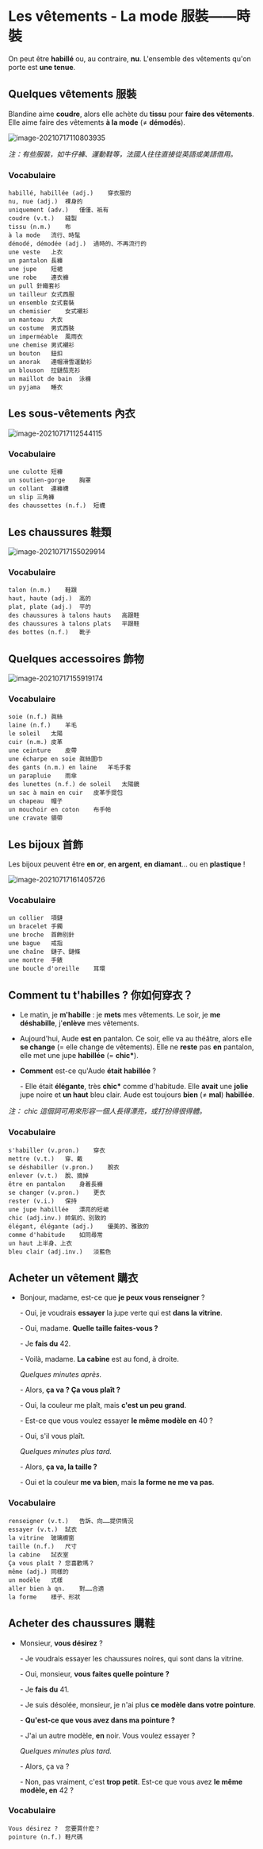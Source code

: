 # Les vêtements - La mode 服裝——時裝

On peut être **habillé** ou, au contraire, **nu**. L'ensemble des vêtements qu'on porte est **une tenue**.

## Quelques vêtements 服裝

Blandine aime **coudre**, alors elle achète du **tissu** pour **faire des vêtements**. Elle aime faire des vêtements **à la mode** (&ne; **démodés**).

![image-20210717110803935](../images/image-20210717110803935.png)

*注：有些服裝，如牛仔褲、運動鞋等，法國人往往直接從英語或美語借用。*

### Vocabulaire

```
habillé, habillée (adj.)	穿衣服的
nu, nue (adj.)	裸身的
uniquement (adv.)	僅僅、衹有
coudre (v.t.)	縫製
tissu (n.m.)	布
à la mode	流行、時髦
démodé, démodée (adj.)	過時的、不再流行的
une veste	上衣
un pantalon	長褲
une jupe	短裙
une robe	連衣褲
un pull	針織套衫
un tailleur	女式西服
un ensemble	女式套裝
un chemisier	女式襯衫
un manteau	大衣
un costume	男式西裝
un imperméable	風雨衣
une chemise	男式襯衫
un bouton	鈕扣
un anorak	連帽滑雪運動衫
un blouson	拉鏈茄克衫
un maillot de bain	泳褲
un pyjama	睡衣
```

## Les sous-vêtements 內衣

![image-20210717112544115](../images/image-20210717112544115.png)

### Vocabulaire

```
une culotte	短褲
un soutien-gorge	胸罩
un collant	連褲襪
un slip	三角褲
des chaussettes (n.f.)	短襪
```

## Les chaussures 鞋類

![image-20210717155029914](../images/image-20210717155029914.png)

### Vocabulaire

```
talon (n.m.)	鞋跟
haut, haute (adj.)	高的
plat, plate (adj.)	平的
des chaussures à talons hauts	高跟鞋
des chaussures à talons plats	平跟鞋
des bottes (n.f.)	靴子
```

## Quelques accessoires 飾物

![image-20210717155919174](../images/image-20210717155919174.png)

### Vocabulaire

```
soie (n.f.)	眞絲
laine (n.f.)	羊毛
le soleil	太陽
cuir (n.m.)	皮革
une ceinture	皮帶
une écharpe en soie	眞絲圍巾
des gants (n.m.) en laine	羊毛手套
un parapluie	雨傘
des lunettes (n.f.) de soleil	太陽鏡
un sac à main en cuir	皮革手提包
un chapeau	帽子
un mouchoir en coton	布手帕
une cravate	領帶
```

## Les bijoux 首飾

Les bijoux peuvent être **en or**, **en argent**, **en diamant**... ou en **plastique** !

![image-20210717161405726](../images/image-20210717161405726.png)

### Vocabulaire

```
un collier	項鏈
un bracelet	手鐲
une broche	首飾別針
une bague	戒指
une chaîne	鏈子、鏈條
une montre	手錶
une boucle d'oreille	耳環
```

## Comment tu t'habilles ? 你如何穿衣？

* Le matin, je **m'habille** : je **mets** mes vêtements. Le soir, je **me déshabille**, j'**enlève** mes vêtements.

* Aujourd'hui, Aude **est en** pantalon. Ce soir, elle va au théâtre, alors elle **se change** (= elle change de vêtements). Elle ne **reste** pas **en** pantalon, elle met une jupe **habillée** (= **chic\***).

* **Comment** est-ce qu'Aude **était habillée** ?

    \- Elle était **élégante**, très **chic\*** comme d'habitude. Elle **avait** une **jolie** jupe noire et **un haut** bleu clair. Aude est toujours **bien** (&ne; **mal**) **habillée**.

*注： chic 這個詞可用來形容一個人長得漂亮，或打扮得很得體。*

### Vocabulaire

```
s'habiller (v.pron.)	穿衣
mettre (v.t.)	穿、戴
se déshabiller (v.pron.)	脫衣
enlever (v.t.)	脫、摘掉
être en pantalon	身着長褲
se changer (v.pron.)	更衣
rester (v.i.)	保持
une jupe habillée	漂亮的短裙
chic (adj.inv.)	帥氣的、別致的
élégant, élégante (adj.)	優美的、雅致的
comme d'habitude	如同尋常
un haut	上半身、上衣
bleu clair (adj.inv.)	淡藍色
```

## Acheter un vêtement 購衣

* Bonjour, madame, est-ce que **je peux vous renseigner** ?

    \- Oui, je voudrais **essayer** la jupe verte qui est **dans la vitrine**.

    \- Oui, madame. **Quelle taille faites-vous ?**

    \- Je **fais du** 42.

    \- Voilà, madame. **La cabine** est au fond, à droite.

    *Quelques minutes après.*

    \- Alors, **ça va ? Ça vous plaît ?**

    \- Oui, la couleur me plaît, mais **c'est un peu grand**.

    \- Est-ce que vous voulez essayer **le même modèle en** 40 ?

    \- Oui, s'il vous plaît.

    *Quelques minutes plus tard.*

    \- Alors, **ça va, la taille ?**

    \- Oui et la couleur **me va bien**, mais **la forme ne me va pas**.

### Vocabulaire

```
renseigner (v.t.)	告訴、向……提供情況
essayer (v.t.)	試衣
la vitrine	玻璃櫥窗
taille (n.f.)	尺寸
la cabine	試衣室
Ça vous plaît ?	您喜歡嗎？
même (adj.)	同樣的
un modèle	式樣
aller bien à qn.	對……合適
la forme	樣子、形狀
```

## Acheter des chaussures 購鞋

* Monsieur, **vous désirez** ?

    \- Je voudrais essayer les chaussures noires, qui sont dans la vitrine.

    \- Oui, monsieur, **vous faites quelle pointure ?**

    \- Je **fais du** 41.

    \- Je suis désolée, monsieur, je n'ai plus **ce modèle dans votre pointure**.

    \- **Qu'est-ce que vous avez dans ma pointure ?**

    \- J'ai un autre modèle, **en** noir. Vous voulez essayer ?

    *Quelques minutes plus tard.*

    \- Alors, ça va ?

    \- Non, pas vraiment, c'est **trop petit**. Est-ce que vous avez **le même modèle, en** 42 ?

### Vocabulaire

```
Vous désirez ?	您要買什麽？
pointure (n.f.)	鞋尺碼
```

